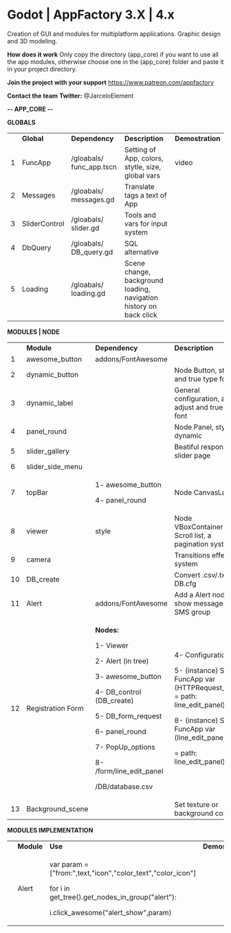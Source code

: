 # Godot | AppFactory 3.X | 4.x
Creation of GUI and modules for multiplatform applications. Graphic design and 3D modeling.

**How does it work**
Only copy the directory (app_core) if you want to use all the app modules, otherwise choose one in the (app_core) folder and paste it in your project directory.


**Join the project with your support**
https://www.patreon.com/appfactory

**Contact the team**
**Twitter:** @JarceloElement

**-- APP_CORE --**

**GLOBALS**

|   |               |                                                          |                                                                    |                  |
| - | ------------- | -------------------------------------------------------- | ------------------------------------------------------------------ | ---------------- |
|   | **Global**    | **Dependency**                                           | **Description**                                                    | **Demostration** |
| 1 | FuncApp       | /gloabals/ func\_app.tscn                              | Setting of App, colors, stytle, size, global vars                  | video            |
| 2 | Messages      | /gloabals/ messages.gd                                 | Translate tags a text of App                                       |                  |
| 3 | SliderControl | /gloabals/ slider.gd                                   | Tools and vars for input system                                    |                  |
| 4 | DbQuery       | /gloabals/ <span class="underline">DB\_query.gd</span> | SQL alternative                                                    |                  |
| 5 | Loading       | /gloabals/ loading.gd                                  | Scene change, background loading, navigation history on back click |                  |

**MODULES | NODE**

<table>
<tbody>
<tr class="odd">
<td></td>
<td><strong>Module</strong></td>
<td><strong>Dependency</strong></td>
<td><strong>Description</strong></td>
<td><strong>Demostration</strong></td>
</tr>
<tr class="even">
<td>1</td>
<td>awesome_button</td>
<td>addons/FontAwesome</td>
<td></td>
<td>video</td>
</tr>
<tr class="odd">
<td>2</td>
<td>dynamic_button</td>
<td></td>
<td>Node Button, style and true type font</td>
<td></td>
</tr>
<tr class="even">
<td>3</td>
<td>dynamic_label</td>
<td></td>
<td>General configuration, auto adjust and true type font</td>
<td></td>
</tr>
<tr class="odd">
<td>4</td>
<td>panel_round</td>
<td></td>
<td>Node Panel, style dynamic</td>
<td></td>
</tr>
<tr class="even">
<td>5</td>
<td>slider_gallery</td>
<td></td>
<td>Beatiful responsive slider page</td>
<td></td>
</tr>
<tr class="odd">
<td>6</td>
<td>slider_side_menu</td>
<td></td>
<td></td>
<td></td>
</tr>
<tr class="even">
<td>7</td>
<td>topBar</td>
<td><p>1- awesome_button</p>
<p>4- panel_round</p></td>
<td>Node CanvasLayer</td>
<td></td>
</tr>
<tr class="odd">
<td>8</td>
<td>viewer</td>
<td>style</td>
<td>Node VBoxContainer Scroll list, a pagination system</td>
<td></td>
</tr>
<tr class="even">
<td>9</td>
<td>camera</td>
<td></td>
<td>Transitions effect system</td>
<td></td>
</tr>
<tr class="odd">
<td>10</td>
<td>DB_create</td>
<td></td>
<td>Convert .csv/.txt to DB.cfg</td>
<td></td>
</tr>
<tr class="even">
<td>11</td>
<td>Alert</td>
<td>addons/FontAwesome</td>
<td>Add a Alert node, show message from SMS group</td>
<td></td>
</tr>
<tr class="odd">
<td>12</td>
<td>Registration Form</td>
<td><p><strong>Nodes:</strong></p>
<p>1- Viewer</p>
<p>2- Alert (in tree)</p>
<p>3- awesome_button</p>
<p>4- DB_control (DB_create)</p>
<p>5- DB_form_request</p>
<p>6- panel_round</p>
<p>7- PopUp_options</p>
<p>8- /form/line_edit_panel</p>
<p>/DB/database.csv</p></td>
<td><p>4- Configuration</p>
<p>5- (instance) Set in FuncApp var (HTTPRequest_form = path: line_edit_panel)</p>
<p>8- (instance) Set in FuncApp var (line_edit_panel</p>
<p>= path: line_edit_panel)</p></td>
<td></td>
</tr>
<tr class="even">
<td>13</td>
<td>Background_scene</td>
<td></td>
<td>Set texture or background color</td>
<td></td>
</tr>
</tbody>
</table>

**MODULES IMPLEMENTATION**
<table>
<tbody>
<tr class="odd">
<td></td>
<td><strong>Module</strong></td>
<td><strong>Use</strong></td>
<td><strong>Demostration</strong></td>
</tr>
<tr class="even">
<td></td>
<td>Alert</td>
<td><p>var param = ["from:",text,"icon","color_text","color_icon"]</p>
<p>for i in get_tree().get_nodes_in_group("alert"):</p>
<p>i.click_awesome("alert_show",param)</p></td>
<td></td>
</tr>
</tbody>
</table>

